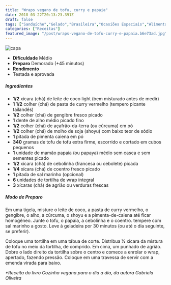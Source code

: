 ```yaml
---
title: "Wraps vegano de tofu, curry e papaia"
date: 2018-03-22T20:13:23.391Z
draft: false
tags: ["Sanduíche","Gelado","Brasileira","Ocasiões Especiais","Alimentação saudável","Veganismo"]
categories: ["Receitas"]
featured_image: "/post/wraps-vegano-de-tofu-curry-e-papaia.b6e73ad.jpg"
---
```


![capa](/post/wraps-vegano-de-tofu-curry-e-papaia.b6e73ad.jpg)

*   **Dificuldade** Médio
*   **Preparo** Demorado (+45 minutos)
*   **Rendimento**
*   Testada e aprovada
    

##### Ingredientes

*   **1/2** xícara (chá) de leite de coco light (bem misturado antes de medir)
*   **1 1/2** colher (chá) de pasta de curry vermelho (tempero picante tailandês)
*   **1/2** colher (chá) de gengibre fresco picado
*   **1** dente de alho médio picado fino
*   **1/2** colher (chá) de açafrão-da-terra (ou cúrcuma) em pó
*   **1/2** colher (chá) de molho de soja (shoyu) com baixo teor de sódio
*   **1** pitada de pimenta caiena em pó
*   **340** gramas de tofu de tofu extra firme, escorrido e cortado em cubos pequenos
*   **1** unidade de mamão papaia (ou papaya) médio sem casca e sem sementes picado
*   **1/2** xícara (chá) de cebolinha (francesa ou cebolete) picada
*   **1/4** xícara (chá) de coentro fresco picado
*   **1** pitada de sal marinho (opcional)
*   **6** unidades de tortilha de wrap integral
*   **3** xícaras (chá) de agrião ou verduras frescas

##### Modo de Preparo

Em uma tigela, misture o leite de coco, a pasta de curry vermelho, o gengibre, o alho, a cúrcuma, o shoyu e a pimenta-de-caiena até ficar homogêneo. Junte o tofu, o papaia, a cebolinha e o coentro. tempere com sal marinho a gosto. Leve à geladeira por 30 minutos (ou até o dia seguinte, se preferir).

Coloque uma tortilha em uma tábua de corte. Distribua ½ xícara da mistura de tofu no meio da tortilha, de comprido. Em cima, um punhado de agrião. Dobre o lado direito da tortilha sobre o centro e comece a enrolar o wrap, apertado, fazendo pressão. Coloque em uma travessa de servir com a emenda virada para baixo.

_*Receita do livro Cozinha vegana para o dia a dia, da autora Gabriela Oliveira_
